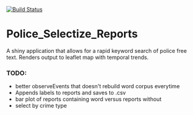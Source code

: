 [![Build Status](https://travis-ci.com/Sparrow0hawk/Police_Selectize_Reports.svg?branch=develop)](https://travis-ci.com/Sparrow0hawk/Police_Selectize_Reports)
# Police_Selectize_Reports

A shiny application that allows for a rapid keyword search of police free text.
Renders output to leaflet map with temporal trends.


### TODO:

- better observeEvents that doesn't rebuild word corpus everytime
- Appends labels to reports and saves to .csv
- bar plot of reports containing word versus reports without
- select by crime type
